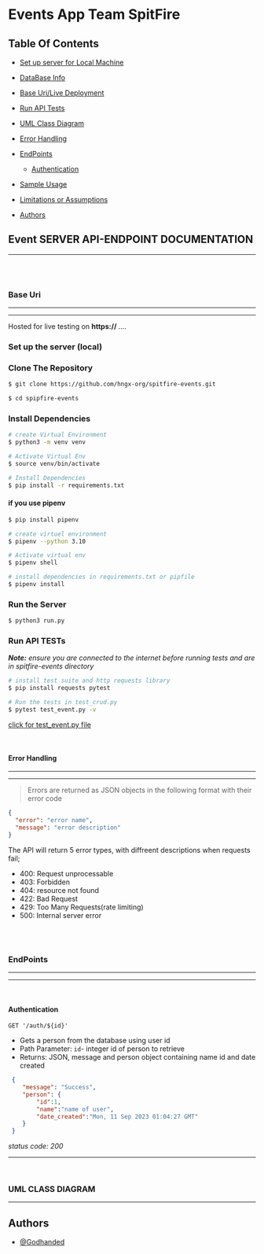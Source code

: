 # Events App Team SpitFire

## Table Of Contents
- [Set up server for Local Machine](#set-up-the-server-local)
- [DataBase Info](#database-info)
- [Base Uri/Live Deployment](#base-uri)
- [Run API Tests](#run-api-tests)
- [UML Class Diagram](#uml-class-diagram)
- [Error Handling](#error-handling)
- [EndPoints](#endpoints)
  - [Authentication](#authentication)

- [Sample Usage](#sample-usage)
- [Limitations or Assumptions](#assumptionslimitations)
- [Authors](#authors)

## **Event SERVER API-ENDPOINT DOCUMENTATION**
---
<br>
<br>

### **Base Uri**
----
----
Hosted for live testing on **https://**
....
<br>

### **Set up the server (local)**
### Clone The Repository
```bash
$ git clone https://github.com/hngx-org/spitfire-events.git

$ cd spipfire-events
```

### Install Dependencies
```bash
# create Virtual Environment
$ python3 -m venv venv

# Activate Virtual Env
$ source venv/bin/activate

# Install Dependencies
$ pip install -r requirements.txt
```

#### if you use pipenv

```bash
$ pip install pipenv

# create virtuel environment
$ pipenv --python 3.10

# Activate virtual env
$ pipenv shell

# install dependencies in requirements.txt or pipfile
$ pipenv install
```


### Run the Server
```bash
$ python3 run.py 
```

### Run API TESTs
***Note:** ensure you are connected to the internet before running tests and are in spitfire-events directory*
```bash
# install test suite and http requests library
$ pip install requests pytest

# Run the tests in test_crud.py
$ pytest test_event.py -v
```
[click for test_event.py file](test_event.py)


<br>



#### **Error Handling**
---
---
>Errors are returned as JSON objects in the following format with their error code

```json
{
  "error": "error name",
  "message": "error description"
}
```
The API will return 5 error types, with diffreent descriptions when requests fail;
- 400: Request unprocessable
- 403: Forbidden
- 404: resource not found
- 422: Bad Request
- 429: Too Many Requests(rate limiting)
- 500: Internal server error

<br>


<br>

### **EndPoints**
---
---
<br>

#### **Authentication**

  `GET '/auth/${id}'`
- Gets a person from the database using user id
- Path Parameter: `id`- integer id of person to retrieve 
- Returns: JSON, message and person object containing name id and date created

```json
 {
    "message": "Success",
    "person": {
        "id":1,
        "name":"name of user",
        "date_created":"Mon, 11 Sep 2023 01:04:27 GMT"
    }
 }
```
*status code: 200*

---

<br>

### **UML CLASS DIAGRAM**
---

## Authors
- [@Godhanded](https://github.com/Godhanded)